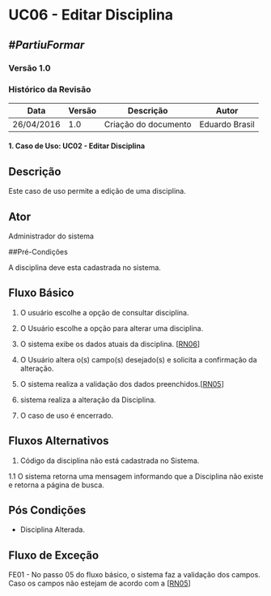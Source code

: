 # **UC06 - Editar Disciplina**

##  ***#PartiuFormar***

### **Versão 1.0**

### Histórico da Revisão
Data|Versão|Descrição|Autor
-----|------|---------|-------
26/04/2016|1.0|Criação do documento| Eduardo Brasil


#### 1. Caso de Uso: UC02 - Editar Disciplina

## Descrição

Este caso de uso permite a edição de uma disciplina.

## Ator

Administrador do sistema 

##Pré-Condições

A disciplina deve esta cadastrada no sistema.

## Fluxo Básico 

1. O usuário escolhe a opção de consultar disciplina.

2. O Usuário escolhe a opção para alterar uma disciplina.

3. O sistema exibe os dados atuais da disciplina. [[RN06](https://github.com/vitornere/partiuformar/wiki/Regras-de-Neg%C3%B3cio#disciplinas)]
 
4. O Usuário altera o(s) campo(s) desejado(s) e solicita a confirmação da alteração. 

5. O sistema realiza a validação dos dados preenchidos.[[RN05](https://github.com/vitornere/partiuformar/wiki/Regras-de-Neg%C3%B3cio#disciplinas)]
6. sistema realiza a alteração da Disciplina.
7. O caso de uso é encerrado.

	
## Fluxos Alternativos
1. Código da disciplina não está cadastrada no Sistema.

1.1 O sistema retorna uma mensagem informando que a Disciplina não existe e retorna a página de busca.

## Pós Condições
* Disciplina Alterada.

## Fluxo de Exceção
   FE01 - No passo 05 do fluxo básico, o sistema faz a validação dos campos. Caso os campos não estejam de acordo com a [[RN05](https://github.com/vitornere/partiuformar/wiki/Regras-de-Neg%C3%B3cio#disciplinas)] 

